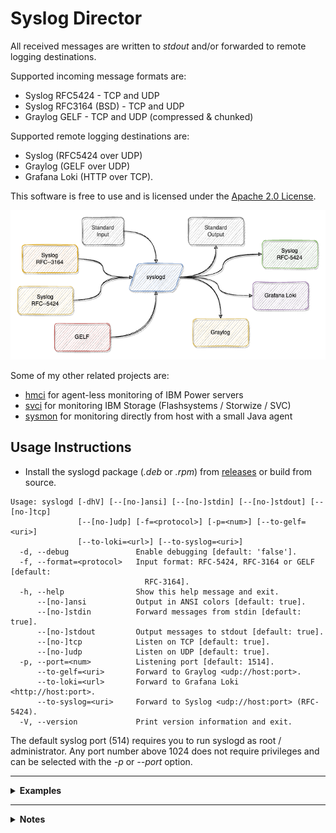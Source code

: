 # Syslog Director

All received messages are written to *stdout* and/or forwarded to remote logging destinations.

Supported incoming message formats are:
- Syslog RFC5424 - TCP and UDP
- Syslog RFC3164 (BSD) - TCP and UDP
- Graylog GELF - TCP and UDP (compressed & chunked)

Supported remote logging destinations are:
- Syslog (RFC5424 over UDP)
- Graylog (GELF over UDP)
- Grafana Loki (HTTP over TCP).

This software is free to use and is licensed under the [Apache 2.0 License](LICENSE).

![architecture](doc/syslogd.png)

Some of my other related projects are:

- [hmci](https://github.com/mnellemann/hmci) for agent-less monitoring of IBM Power servers
- [svci](https://github.com/mnellemann/svci) for monitoring IBM Storage (Flashsystems / Storwize / SVC)
- [sysmon](https://github.com/mnellemann/sysmon) for monitoring directly from host with a small Java agent

## Usage Instructions

- Install the syslogd package (*.deb* or *.rpm*) from [releases](https://github.com/mnellemann/syslogd/releases) or build from source.

```text
Usage: syslogd [-dhV] [--[no-]ansi] [--[no-]stdin] [--[no-]stdout] [--[no-]tcp]
               [--[no-]udp] [-f=<protocol>] [-p=<num>] [--to-gelf=<uri>]
               [--to-loki=<url>] [--to-syslog=<uri>]
  -d, --debug               Enable debugging [default: 'false'].
  -f, --format=<protocol>   Input format: RFC-5424, RFC-3164 or GELF [default:
                              RFC-3164].
  -h, --help                Show this help message and exit.
      --[no-]ansi           Output in ANSI colors [default: true].
      --[no-]stdin          Forward messages from stdin [default: true].
      --[no-]stdout         Output messages to stdout [default: true].
      --[no-]tcp            Listen on TCP [default: true].
      --[no-]udp            Listen on UDP [default: true].
  -p, --port=<num>          Listening port [default: 1514].
      --to-gelf=<uri>       Forward to Graylog <udp://host:port>.
      --to-loki=<url>       Forward to Grafana Loki <http://host:port>.
      --to-syslog=<uri>     Forward to Syslog <udp://host:port> (RFC-5424).
  -V, --version             Print version information and exit.
```

The default syslog port (514) requires you to run syslogd as root / administrator.
Any port number above 1024 does not require privileges and can be selected with the *-p* or *--port* option.

------

<details closed>
  <summary><B>Examples</B></summary>

Listening on the default syslog port:

```shell
java -jar /path/to/syslogd-x.y.z-all.jar --port 514
```

or, if installed as a *deb* or *rpm* package:

```shell
/opt/syslogd/bin/syslogd --port 514
```

Forwarding messages on to another log-system on a non-standard port.

```shell
java -jar /path/to/syslogd-x.y.z-all.jar --to-syslog udp://remotehost:514
```

Forwarding messages to a Graylog server in GELF format.

```shell
java -jar /path/to/syslogd-x.y.z-all.jar --to-gelf udp://remotehost:12201
```

Forwarding to a Grafana Loki server.

```shell
java -jar /path/to/syslogd-x.y.z-all.jar --to-loki http://remotehost:3100
```

Started from a tmux session, listening for syslog messages and forwarding to a remote Graylog server:

```shell
tmux new-session -d -s "syslogd" "/opt/syslogd/bin/syslogd -p 514 --to-gelf=udp://remotehost:12201"
```

If you don't want any output locally (only forwarding), you can use the ```--no-stdout``` flag.

</details>

------

<details closed>
  <summary><B>Notes</B></summary>

### IBM AIX and VIO Servers

Syslog messages from AIX (and IBM Power Virtual I/O Servers) can be troublesome with some logging solutions. These can be received with
*syslogd* and then forwarded on to your preferred logging solution.

### Forwarding to Grafana Loki

Forwarding is currently done by making HTTP connections to the Loki API, which works fine for low volume messages, but might cause issues for large volume of messages.


## Development Notes

### Test Grafana Loki

Run Loki and Grafana in local containers to test.

```shell
docker run --rm -d --name=loki -p 3100:3100 grafana/loki
docker run --rm -d --name=grafana --link loki:loki -p 3000:3000 grafana/grafana:7.1.3
```

</details>
